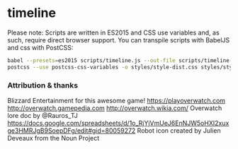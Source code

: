 # timeline

Please note: Scripts are written in ES2015 and CSS use variables and, as such, require direct browser support. You can transpile scripts with BabelJS and css with PostCSS:

```bash
babel --presets=es2015 scripts/timeline.js --out-file scripts/timeline-es5.js
postcss --use postcss-css-variables -o styles/style-dist.css styles/style.css
```


### Attribution & thanks

Blizzard Entertainment for this awesome game! 
https://playoverwatch.com
http://overwatch.gamepedia.com
http://overwatch.wikia.com/
Overwatch lore doc by @Rauros\_TJ https://docs.google.com/spreadsheets/d/1o_RjYjVmUeJ6EnNJW5oHXI2xuxge3HMRJgB9SoepDFg/edit#gid=80059272
Robot icon created by Julien Deveaux from the Noun Project
